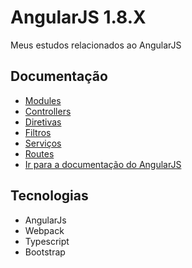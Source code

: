 # AngularJS 1.8.X

Meus estudos relacionados ao AngularJS

## Documentação

- [Modules](/docs/modules.md)
- [Controllers](/docs/controllers.md)
- [Diretivas](/docs/directives.md)
- [Filtros](/docs/filters.md)
- [Serviços](/docs/services.md)
- [Routes](/docs/routes.md)
- [Ir para a documentação do AngularJS](https://code.angularjs.org/snapshot-stable/docs/guide)

## Tecnologias

- AngularJs
- Webpack
- Typescript
- Bootstrap 